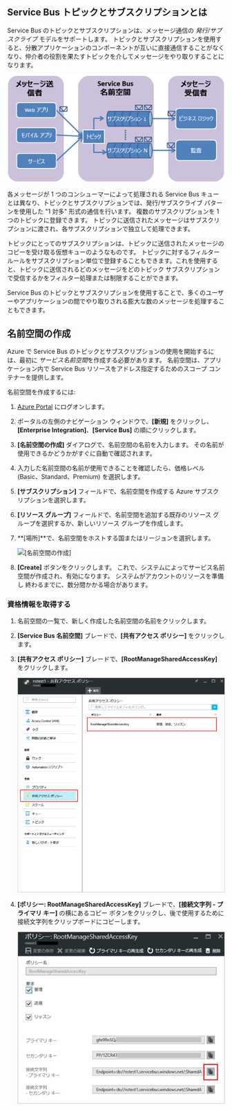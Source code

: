 ## <a name="what-are-service-bus-topics-and-subscriptions"></a>Service Bus トピックとサブスクリプションとは
Service Bus のトピックとサブスクリプションは、メッセージ通信の *発行/サブスクライブ* モデルをサポートします。 トピックとサブスクリプションを使用すると、分散アプリケーションのコンポーネントが互いに直接通信することがなくなり、仲介者の役割を果たすトピックを介してメッセージをやり取りすることになります。

![TopicConcepts](./media/howto-service-bus-topics/sb-topics-01.png)

各メッセージが 1 つのコンシューマーによって処理される Service Bus キューとは異なり、トピックとサブスクリプションでは、発行/サブスクライブ パターンを使用した "1 対多" 形式の通信を行います。 複数のサブスクリプションを 1 つのトピックに登録できます。 トピックに送信されたメッセージはサブスクリプションに渡され、各サブスクリプションで独立して処理できます。

トピックにとってのサブスクリプションは、トピックに送信されたメッセージのコピーを受け取る仮想キューのようなものです。 トピックに対するフィルター ルールをサブスクリプション単位で登録することもできます。これを使用すると、トピックに送信されるどのメッセージをどのトピック サブスクリプションで受信するかをフィルター処理または制限することができます。

Service Bus のトピックとサブスクリプションを使用することで、多くのユーザーやアプリケーションの間でやり取りされる膨大な数のメッセージを処理することもできます。

## <a name="create-a-namespace"></a>名前空間の作成
Azure で Service Bus のトピックとサブスクリプションの使用を開始するには、最初に *サービス名前空間*を作成する必要があります。 名前空間は、アプリケーション内で Service Bus リソースをアドレス指定するためのスコープ コンテナーを提供します。

名前空間を作成するには:

1. [Azure Portal][Azure portal] にログオンします。
2. ポータルの左側のナビゲーション ウィンドウで、**[新規]** をクリックし、**[Enterprise Integration]**、**[Service Bus]** の順にクリックします。
3. **[名前空間の作成]** ダイアログで、名前空間の名前を入力します。 その名前が使用できるかどうかがすぐに自動で確認されます。
4. 入力した名前空間の名前が使用できることを確認したら、価格レベル (Basic、Standard、Premium) を選択します。
5. **[サブスクリプション]** フィールドで、名前空間を作成する Azure サブスクリプションを選択します。
6. **[リソース グループ]** フィールドで、名前空間を追加する既存のリソース グループを選択するか、新しいリソース グループを作成します。      
7. **[場所]**で、名前空間をホストする国またはリージョンを選択します。
   
    ![[名前空間の作成]][create-namespace]
8. **[Create]** ボタンをクリックします。 これで、システムによってサービス名前空間が作成され、有効になります。 システムがアカウントのリソースを準備し 終わるまでに、数分間かかる場合があります。

### <a name="obtain-the-credentials"></a>資格情報を取得する
1. 名前空間の一覧で、新しく作成した名前空間の名前をクリックします。
2. **[Service Bus 名前空間]** ブレードで、**[共有アクセス ポリシー]** をクリックします。
3. **[共有アクセス ポリシー]** ブレードで、**[RootManageSharedAccessKey]** をクリックします。
   
    ![connection-info][connection-info]
4. **[ポリシー: RootManageSharedAccessKey]** ブレードで、**[接続文字列 - プライマリ キー]** の横にあるコピー ボタンをクリックし、後で使用するために接続文字列をクリップボードにコピーします。
   
    ![connection-string][connection-string]

[Azure portal]: https://portal.azure.com
[create-namespace]: ./media/howto-service-bus-topics/create-namespace.png
[connection-info]: ./media/howto-service-bus-topics/connection-info.png
[connection-string]: ./media/howto-service-bus-topics/connection-string.png


